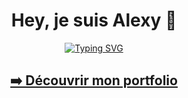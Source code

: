 <div align="center">
  <h1>Hey, je suis Alexy 👋</h1>
  <a href="https://portfolio-alexy.vercel.app">
    <img src="https://readme-typing-svg.herokuapp.com?font=Fira+Code&weight=600&size=32&duration=4000&pause=2500&color=0969DA&center=true&vCenter=true&width=600&lines=D%C3%A9veloppeur+Web;Passionn%C3%A9+par+le+code;Visitez+mon+Portfolio...;portfolio-alexy.vercel.app&cursor=|" alt="Typing SVG" />
  </a>
  <h2><a href="https://portfolio-alexy.vercel.app">➡️ Découvrir mon portfolio</a></h2>
</div>
